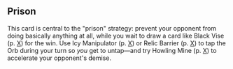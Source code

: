 ## Prison

This card is central to the "prison" strategy: prevent your opponent from doing basically anything at all, while you wait to draw a card like Black Vise (p. [X](#black-vise)) for the win. Use Icy Manipulator (p. [X](#icy-manipulator)) or Relic Barrier (p. [X](#relic-barrier)) to tap the Orb during your turn so _you_ get to untap—and try Howling Mine (p. [X](#howling-mine)) to accelerate your opponent's demise.
